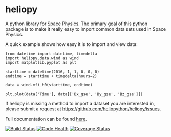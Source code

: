 # heliopy

A python library for Space Physics. The primary goal of this python package is
to make it really easy to import common data sets used in Space Physics.

A quick example shows how easy it is to import and view data:

```
from datetime import datetime, timedelta
import heliopy.data.wind as wind
import matplotlib.pyplot as plt

starttime = datetime(2016, 1, 1, 0, 0, 0)
endtime = starttime + timedelta(hours=2)

data = wind.mfi_h0(starttime, endtime)

plt.plot(data['Time'], data[['Bx_gse', 'By_gse', 'Bz_gse']])
```

If heliopy is missing a method to import a dataset you are interested in, please
submit a request at https://github.com/heliopython/heliopy/issues.

Full documentation can be found [here](http://heliopy.readthedocs.io/en/latest/).

[![Build Status](https://travis-ci.org/heliopython/heliopy.svg?branch=master)](https://travis-ci.org/heliopython/heliopy)
[![Code Health](https://landscape.io/github/heliopython/heliopy/master/landscape.svg?style=flat)](https://landscape.io/github/heliopython/heliopy/master)
[![Coverage Status](https://coveralls.io/repos/github/heliopython/heliopy/badge.svg?branch=master)](https://coveralls.io/github/heliopython/heliopy?branch=master)
